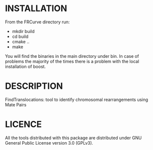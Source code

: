 INSTALLATION
==============

From the FRCurve directory run:
- mkdir build
- cd build
- cmake ..
- make

You will find the binaries in the main directory under bin. In case of problems the majority of the times there is a problem
with the local installation of boost.


DESCRIPTION
==============
FindTranslocations: tool to identify  chromosomal rearrangements using Mate Pairs



LICENCE
==============
All the tools distributed with this package are distributed under GNU General Public License version 3.0 (GPLv3). 



